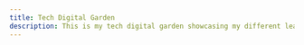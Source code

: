 ```yaml
---
title: Tech Digital Garden
description: This is my tech digital garden showcasing my different learnings on software engineering and the tech industry as a whole.
---
```

